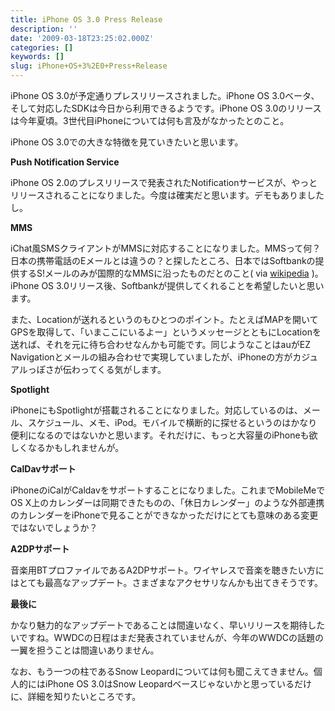 ```yaml
---
title: iPhone OS 3.0 Press Release
description: ''
date: '2009-03-18T23:25:02.000Z'
categories: []
keywords: []
slug: iPhone+OS+3%2E0+Press+Release
---
```

iPhone OS 3.0が予定通りプレスリリースされました。iPhone OS 3.0ベータ、そして対応したSDKは今日から利用できるようです。iPhone OS 3.0のリリースは今年夏頃。3世代目iPhoneについては何も言及がなかったとのこと。

iPhone OS 3.0での大きな特徴を見ていきたいと思います。

**Push Notification Service**

iPhone OS 2.0のプレスリリースで発表されたNotificationサービスが、やっとリリースされることになりました。今度は確実だと思います。デモもありましたし。

**MMS**

iChat風SMSクライアントがMMSに対応することになりました。MMSって何？日本の携帯電話のEメールとは違うの？と探したところ、日本ではSoftbankの提供するS!メールのみが国際的なMMSに沿ったものだとのこと( via [wikipedia](http://ja.wikipedia.org/wiki/%E3%83%9E%E3%83%AB%E3%83%81%E3%83%A1%E3%83%87%E3%82%A3%E3%82%A2%E3%83%A1%E3%83%83%E3%82%BB%E3%83%BC%E3%82%B8%E3%83%B3%E3%82%B0%E3%82%B5%E3%83%BC%E3%83%93%E3%82%B9) )。iPhone OS 3.0リリース後、Softbankが提供してくれることを希望したいと思います。

また、Locationが送れるというのもひとつのポイント。たとえばMAPを開いてGPSを取得して、「いまここにいるよー」というメッセージとともにLocationを送れば、それを元に待ち合わせなんかも可能です。同じようなことはauがEZ Navigationとメールの組み合わせで実現していましたが、iPhoneの方がカジュアルっぽさが伝わってくる気がします。

**Spotlight**

iPhoneにもSpotlightが搭載されることになりました。対応しているのは、メール、スケジュール、メモ、iPod。モバイルで横断的に探せるというのはかなり便利になるのではないかと思います。それだけに、もっと大容量のiPhoneも欲しくなるかもしれませんが。

**CalDavサポート**

iPhoneのiCalがCaldavをサポートすることになりました。これまでMobileMeでOS X上のカレンダーは同期できたものの、「休日カレンダー」のような外部連携のカレンダーをiPhoneで見ることができなかっただけにとても意味のある変更ではないでしょうか？

**A2DPサポート**

音楽用BTプロファイルであるA2DPサポート。ワイヤレスで音楽を聴きたい方にはとても最高なアップデート。さまざまなアクセサリなんかも出てきそうです。

**最後に**

かなり魅力的なアップデートであることは間違いなく、早いリリースを期待したいですね。WWDCの日程はまだ発表されていませんが、今年のWWDCの話題の一翼を担うことは間違いありません。

なお、もう一つの柱であるSnow Leopardについては何も聞こえてきません。個人的にはiPhone OS 3.0はSnow Leopardベースじゃないかと思っているだけに、詳細を知りたいところです。